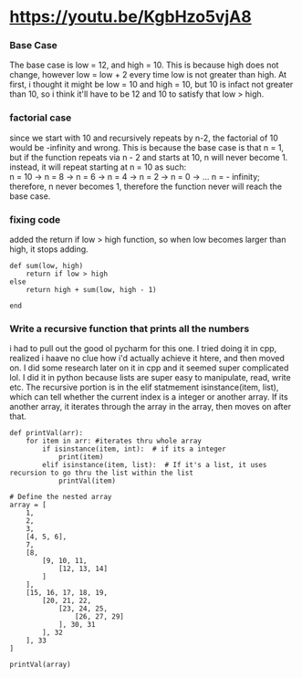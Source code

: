 # https://youtu.be/KgbHzo5vjA8
### Base Case
The base case is low = 12, and high = 10. This is because high does not change, however low = low + 2 every time low is not greater than high. At first, i thought it might be low = 10 and high = 10, but 10 is infact not greater than 10, so i think it'll have to be 12 and 10 to satisfy that low > high. 

### factorial case
since we start with 10 and recursively repeats by n-2, the factorial of 10 would be -infinity and wrong. This is because the base case is that n = 1, but if the function repeats via n - 2 and starts at 10, n will never become 1. instead, it will repeat starting at n = 10 as such:  
n = 10 -> n = 8 -> n = 6 -> n = 4 -> n = 2 -> n = 0 -> ... n = - infinity; therefore, n never becomes 1, therefore the function never will reach the base case. 

### fixing code
added the return if low > high function, so when low becomes larger than high, it stops adding. 
```
def sum(low, high)
    return if low > high
else 
    return high + sum(low, high - 1)
    
end
```

### Write a recursive function that prints all the numbers

i had to pull out the good ol pycharm for this one. I tried doing it in cpp, realized i haave no clue how i'd actually achieve it htere, and then moved on. I did some research later on it in cpp and it seemed super complicated lol. I did it in python because lists are super easy to manipulate, read, write etc. The recursive portion is in the elif statmement isinstance(item, list), which can tell whether the current index is a integer or another array. If its another array, it iterates through the array in the array, then moves on after that.

```
def printVal(arr):
    for item in arr: #iterates thru whole array
        if isinstance(item, int):  # if its a integer
            print(item)
        elif isinstance(item, list):  # If it's a list, it uses recursion to go thru the list within the list
            printVal(item)

# Define the nested array
array = [
    1, 
    2, 
    3, 
    [4, 5, 6], 
    7, 
    [8, 
        [9, 10, 11, 
            [12, 13, 14]
        ]
    ],
    [15, 16, 17, 18, 19,
        [20, 21, 22, 
            [23, 24, 25,
                [26, 27, 29]
            ], 30, 31 
        ], 32
    ], 33
]

printVal(array)
```

